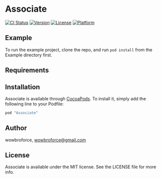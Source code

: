 # Associate

[![CI Status](http://img.shields.io/travis/wowbroforce/Associate.svg?style=flat)](https://travis-ci.org/wowbroforce/Associate)
[![Version](https://img.shields.io/cocoapods/v/Associate.svg?style=flat)](http://cocoapods.org/pods/Associate)
[![License](https://img.shields.io/cocoapods/l/Associate.svg?style=flat)](http://cocoapods.org/pods/Associate)
[![Platform](https://img.shields.io/cocoapods/p/Associate.svg?style=flat)](http://cocoapods.org/pods/Associate)

## Example

To run the example project, clone the repo, and run `pod install` from the Example directory first.

## Requirements

## Installation

Associate is available through [CocoaPods](http://cocoapods.org). To install
it, simply add the following line to your Podfile:

```ruby
pod "Associate"
```

## Author

wowbroforce, wowbroforce@gmail.com

## License

Associate is available under the MIT license. See the LICENSE file for more info.
